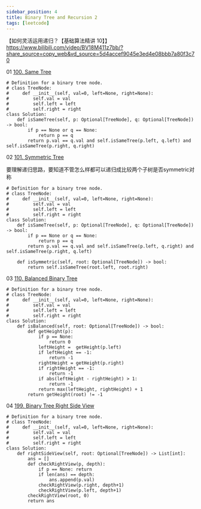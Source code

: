 ```yaml
---
sidebar_position: 4
title: Binary Tree and Recursion 2
tags: [leetcode]
---
```




【如何灵活运用递归？【基础算法精讲 10】】 https://www.bilibili.com/video/BV18M411z7bb/?share_source=copy_web&vd_source=5d4accef9045e3ed4e08bbb7a80f3c70



01 [100. Same Tree](https://leetcode.cn/problems/same-tree/)

```
# Definition for a binary tree node.
# class TreeNode:
#     def __init__(self, val=0, left=None, right=None):
#         self.val = val
#         self.left = left
#         self.right = right
class Solution:
    def isSameTree(self, p: Optional[TreeNode], q: Optional[TreeNode]) -> bool:
        if p == None or q == None:
            return p == q
        return p.val == q.val and self.isSameTree(p.left, q.left) and self.isSameTree(p.right, q.right)
```



02 [101. Symmetric Tree](https://leetcode.cn/problems/symmetric-tree/)

要理解递归思路，要知道不管怎么样都可以递归成比较两个子树是否symmetric对称

```
# Definition for a binary tree node.
# class TreeNode:
#     def __init__(self, val=0, left=None, right=None):
#         self.val = val
#         self.left = left
#         self.right = right
class Solution:
    def isSameTree(self, p: Optional[TreeNode], q: Optional[TreeNode]) -> bool:
        if p == None or q == None:
            return p == q
        return p.val == q.val and self.isSameTree(p.left, q.right) and self.isSameTree(p.right, q.left)

    def isSymmetric(self, root: Optional[TreeNode]) -> bool:
        return self.isSameTree(root.left, root.right)
```



03 [110. Balanced Binary Tree](https://leetcode.cn/problems/balanced-binary-tree/)

```
# Definition for a binary tree node.
# class TreeNode:
#     def __init__(self, val=0, left=None, right=None):
#         self.val = val
#         self.left = left
#         self.right = right
class Solution:
    def isBalanced(self, root: Optional[TreeNode]) -> bool:
        def getHeight(p):
            if p == None: 
                return 0
            leftHeight =  getHeight(p.left)
            if leftHeight == -1: 
                return -1
            rightHeight = getHeight(p.right)
            if rightHeight == -1: 
                return -1
            if abs(leftHeight - rightHeight) > 1: 
                return -1
            return max(leftHeight, rightHeight) + 1
        return getHeight(root) != -1
```



04 [199. Binary Tree Right Side View](https://leetcode.cn/problems/binary-tree-right-side-view/)

```
# Definition for a binary tree node.
# class TreeNode:
#     def __init__(self, val=0, left=None, right=None):
#         self.val = val
#         self.left = left
#         self.right = right
class Solution:
    def rightSideView(self, root: Optional[TreeNode]) -> List[int]:
        ans = []
        def checkRightView(p, depth):
            if p == None: return
            if len(ans) == depth:
                ans.append(p.val)
            checkRightView(p.right, depth+1)
            checkRightView(p.left, depth+1)
        checkRightView(root, 0)
        return ans
```

